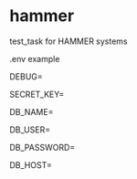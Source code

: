 # hammer
test_task for HAMMER systems

.env example

DEBUG=

SECRET_KEY=

DB_NAME=

DB_USER=

DB_PASSWORD=

DB_HOST=